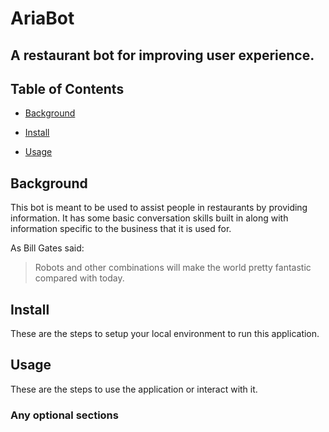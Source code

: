 # AriaBot

## A restaurant bot for improving user experience.

## Table of Contents

- [Background](#background)

- [Install](#install)

- [Usage](#usage)

## Background

This bot is meant to be used to assist people in restaurants by providing information. It has some basic conversation skills built in along with information specific to the business that it is used for. 

As Bill Gates said:

> Robots and other combinations will make the world pretty fantastic compared with today. 

## Install

These are the steps to setup your local environment to run this application.

## Usage

These are the steps to use the application or interact with it.

### Any optional sections